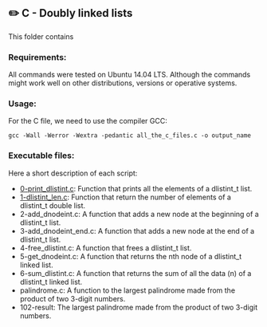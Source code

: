 ## :pencil2: C - Doubly linked lists
This folder contains

### Requirements:
All commands were tested on Ubuntu 14.04 LTS. Although the commands might work well on other distributions, versions or operative systems. 

### Usage:
For the C file, we need to use the compiler GCC:

    gcc -Wall -Werror -Wextra -pedantic all_the_c_files.c -o output_name

### Executable files:
Here a short description of each script:

+ [0-print_dlistint.c](https://github.com/dmhenaopa/holbertonschool-low_level_programming/blob/main/0x17-doubly_linked_lists/0-print_dlistint.c): Function that prints all the elements of a dlistint_t list.
+ [1-dlistint_len.c](https://github.com/dmhenaopa/holbertonschool-low_level_programming/blob/main/0x17-doubly_linked_lists/1-dlistint_len.c): Function that return the number of elements of a dlistint_t double list.
+ 2-add_dnodeint.c: A function that adds a new node at the beginning of a dlistint_t list.
+ 3-add_dnodeint_end.c: A function that adds a new node at the end of a dlistint_t list.
+ 4-free_dlistint.c: A function that frees a dlistint_t list.
+ 5-get_dnodeint.c: A function that returns the nth node of a dlistint_t linked list.
+ 6-sum_dlistint.c: A function that returns the sum of all the data (n) of a dlistint_t linked list.
+ palindrome.c: A function to the largest palindrome made from the product of two 3-digit numbers.
+ 102-result: The largest palindrome made from the product of two 3-digit numbers.
<!--stackedit_data:
eyJoaXN0b3J5IjpbMzc5MDAzNDcsNTM5ODA0NTU3XX0=
-->